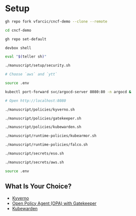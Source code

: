 # Setup

```bash
gh repo fork vfarcic/cncf-demo --clone --remote

cd cncf-demo

gh repo set-default

devbox shell

eval "$(teller sh)"

./manuscript/setup/security.sh

# Choose `aws` and `ytt`

source .env

kubectl port-forward svc/argocd-server 8080:80 -n argocd &

# Open http://localhost:8080

./manuscript/policies/kyverno.sh

./manuscript/policies/gatekeeper.sh

./manuscript/policies/kubewarden.sh

./manuscript/runtime-policies/kubearmor.sh

./manuscript/runtime-policies/falco.sh

./manuscript/secrets/eso.sh

./manuscript/secrets/aws.sh

source .env
```

## What Is Your Choice?

* [Kyverno](../policies/kubecon-paris-kyverno.md)
* [Open Policy Agent (OPA) with Gatekeeper](../policies/kubecon-paris-gatekeeper.md)
* [Kubewarden](../policies/kubecon-paris-kubewarden.md)
